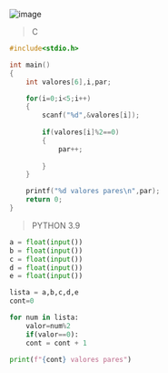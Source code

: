 ![image](https://github.com/lufffe/Beecrowd/assets/90646635/0a71604e-dfc3-4343-b10b-6638c5dfa556)

>C
```C
#include<stdio.h>

int main()
{
	int valores[6],i,par;

	for(i=0;i<5;i++)
	{
		scanf("%d",&valores[i]);
	
		if(valores[i]%2==0)
		{
			par++;
	
		}
	}

	printf("%d valores pares\n",par);
	return 0;
}
```

>PYTHON 3.9
```Python 3.9
a = float(input())
b = float(input())
c = float(input())
d = float(input())
e = float(input())

lista = a,b,c,d,e
cont=0

for num in lista:
	valor=num%2
	if(valor==0):
	cont = cont + 1

print(f"{cont} valores pares")
```
